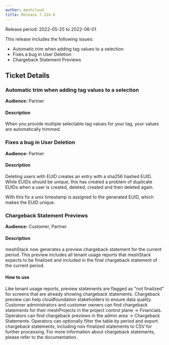 ```yaml
---
author: meshcloud
title: Release 7.124.0
---
```


Release period: 2022-05-25 to 2022-06-01

This release includes the following issues:
* Automatic trim when adding tag values to a selection
* Fixes a bug in User Deletion
* Chargeback Statement Previews
<!--truncate-->

## Ticket Details
### Automatic trim when adding tag values to a selection
**Audience:** Partner<br>

#### Description
When you provide multiple selectable tag values for your tag, your values are automatically trimmed.

### Fixes a bug in User Deletion
**Audience:** Partner<br>

#### Description
Deleting users with EUID creates an entry with a sha256 hashed EUID. While EUIDs
should be unique, this has created a problem of duplicate EUIDs when a user is
created, deleted, created and then deleted again.

With this fix a unix timestamp is assigned to the generated EUID, which makes the EUID unique.

### Chargeback Statement Previews
**Audience:** Customer, Partner<br>

#### Description
meshStack now generates a preview chargeback statement for the current period. 
This preview includes all tenant usage reports that meshStack expects to be finalized and included in the final
chargeback statement of the current period.

#### How to use
Like tenant usage reports, preview statements are flagged as "not finalized" for screens that are already showing chargeback statements. Chargeback preview can help cloudfoundation stakeholders to ensure data quality.
Customer administrators and customer owners can find chargeback statements for their meshProjects in the project control plane -> Financials.
Operators can find chargeback previews in the admin area -> Chargeback Statements. Operators can optionally filter the table by period and export chargeback statements, including non-finalized statements to CSV for further processing.
For more information about chargeback statements, please refer to the documentation.


